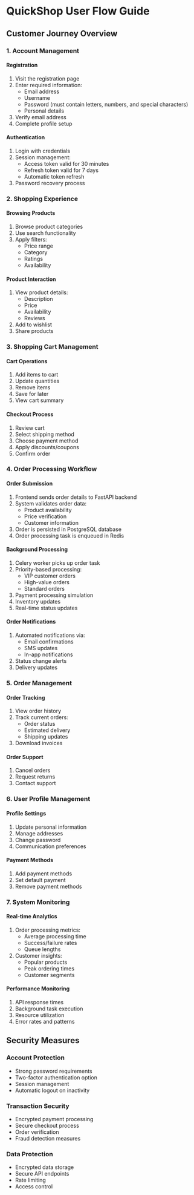 # QuickShop User Flow Guide

## Customer Journey Overview

### 1. Account Management

#### Registration
1. Visit the registration page
2. Enter required information:
   - Email address
   - Username
   - Password (must contain letters, numbers, and special characters)
   - Personal details
3. Verify email address
4. Complete profile setup

#### Authentication
1. Login with credentials
2. Session management:
   - Access token valid for 30 minutes
   - Refresh token valid for 7 days
   - Automatic token refresh
3. Password recovery process

### 2. Shopping Experience

#### Browsing Products
1. Browse product categories
2. Use search functionality
3. Apply filters:
   - Price range
   - Category
   - Ratings
   - Availability

#### Product Interaction
1. View product details:
   - Description
   - Price
   - Availability
   - Reviews
2. Add to wishlist
3. Share products

### 3. Shopping Cart Management

#### Cart Operations
1. Add items to cart
2. Update quantities
3. Remove items
4. Save for later
5. View cart summary

#### Checkout Process
1. Review cart
2. Select shipping method
3. Choose payment method
4. Apply discounts/coupons
5. Confirm order

### 4. Order Processing Workflow

#### Order Submission
1. Frontend sends order details to FastAPI backend
2. System validates order data:
   - Product availability
   - Price verification
   - Customer information
3. Order is persisted in PostgreSQL database
4. Order processing task is enqueued in Redis

#### Background Processing
1. Celery worker picks up order task
2. Priority-based processing:
   - VIP customer orders
   - High-value orders
   - Standard orders
3. Payment processing simulation
4. Inventory updates
5. Real-time status updates

#### Order Notifications
1. Automated notifications via:
   - Email confirmations
   - SMS updates
   - In-app notifications
2. Status change alerts
3. Delivery updates

### 5. Order Management

#### Order Tracking
1. View order history
2. Track current orders:
   - Order status
   - Estimated delivery
   - Shipping updates
3. Download invoices

#### Order Support
1. Cancel orders
2. Request returns
3. Contact support

### 6. User Profile Management

#### Profile Settings
1. Update personal information
2. Manage addresses
3. Change password
4. Communication preferences

#### Payment Methods
1. Add payment methods
2. Set default payment
3. Remove payment methods

### 7. System Monitoring

#### Real-time Analytics
1. Order processing metrics:
   - Average processing time
   - Success/failure rates
   - Queue lengths
2. Customer insights:
   - Popular products
   - Peak ordering times
   - Customer segments

#### Performance Monitoring
1. API response times
2. Background task execution
3. Resource utilization
4. Error rates and patterns

## Security Measures

### Account Protection
- Strong password requirements
- Two-factor authentication option
- Session management
- Automatic logout on inactivity

### Transaction Security
- Encrypted payment processing
- Secure checkout process
- Order verification
- Fraud detection measures

### Data Protection
- Encrypted data storage
- Secure API endpoints
- Rate limiting
- Access control